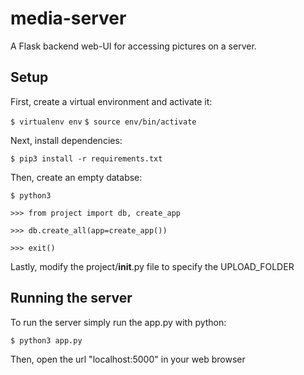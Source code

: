# media-server
A Flask backend web-UI for accessing pictures on a server.

## Setup
First, create a virtual environment and activate it:

`$ virtualenv env`
`$ source env/bin/activate`

Next, install dependencies:

`$ pip3 install -r requirements.txt`

Then, create an empty databse:

`$ python3`

`>>> from project import db, create_app`

`>>> db.create_all(app=create_app())`

`>>> exit()`

Lastly, modify the project/__init__.py file to specify the UPLOAD_FOLDER

## Running the server

To run the server simply run the app.py with python:

`$ python3 app.py`

Then, open the url "localhost:5000" in your web browser
